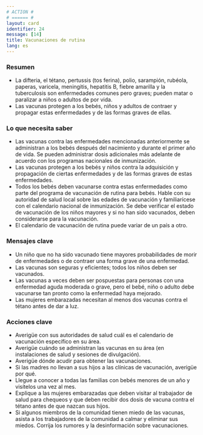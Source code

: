 ```yaml
---
# ACTION #
# ====== #
layout: card
identifier: 24
message: [14]
title: Vacunaciones de rutina
lang: es
---
```


### Resumen

- La difteria, el tétano, pertussis (tos ferina), polio, sarampión, rubéola, paperas, varicela, meningitis, hepatitis B, fiebre amarilla y la tuberculosis son enfermedades comunes pero graves; pueden matar o paralizar a niños o adultos de por vida.
- Las vacunas protegen a los bebés, niños y adultos de contraer y propagar estas enfermedades y de las formas graves de ellas.

### Lo que necesita saber

- Las vacunas contra las enfermedades mencionadas anteriormente se administran a los bebés después del nacimiento y durante el primer año de vida. Se pueden administrar dosis adicionales más adelante de acuerdo con los programas nacionales de inmunización.
- Las vacunas protegen a los bebés y niños contra la adquisición y propagación de ciertas enfermedades y de las formas graves de estas enfermedades.
- Todos los bebés deben vacunarse contra estas enfermedades como parte del programa de vacunación de rutina para bebés. Hable con su autoridad de salud local sobre las edades de vacunación y familiarícese con el calendario nacional de inmunización. Se debe verificar el estado de vacunación de los niños mayores y si no han sido vacunados, deben considerarse para la vacunación.
- El calendario de vacunación de rutina puede variar de un país a otro.

### Mensajes clave

- Un niño que no ha sido vacunado tiene mayores probabilidades de morir de enfermedades o de contraer una forma grave de una enfermedad.
- Las vacunas son seguras y eficientes; todos los niños deben ser vacunados.
- Las vacunas a veces deben ser pospuestas para personas con una enfermedad aguda moderada o grave, pero el bebé, niño o adulto debe vacunarse tan pronto como la enfermedad haya mejorado.
- Las mujeres embarazadas necesitan al menos dos vacunas contra el tétano antes de dar a luz.

### Acciones clave

- Averigüe con sus autoridades de salud cuál es el calendario de vacunación específico en su área.
- Averigüe cuándo se administran las vacunas en su área (en instalaciones de salud y sesiones de divulgación).
- Averigüe dónde acudir para obtener las vacunaciones.
- Si las madres no llevan a sus hijos a las clínicas de vacunación, averigüe por qué.
- Llegue a conocer a todas las familias con bebés menores de un año y visítelos una vez al mes.
- Explique a las mujeres embarazadas que deben visitar al trabajador de salud para chequeos y que deben recibir dos dosis de vacuna contra el tétano antes de que nazcan sus hijos.
- Si algunos miembros de la comunidad tienen miedo de las vacunas, asista a los trabajadores de la comunidad a calmar y eliminar sus miedos. Corrija los rumores y la desinformación sobre vacunaciones.
